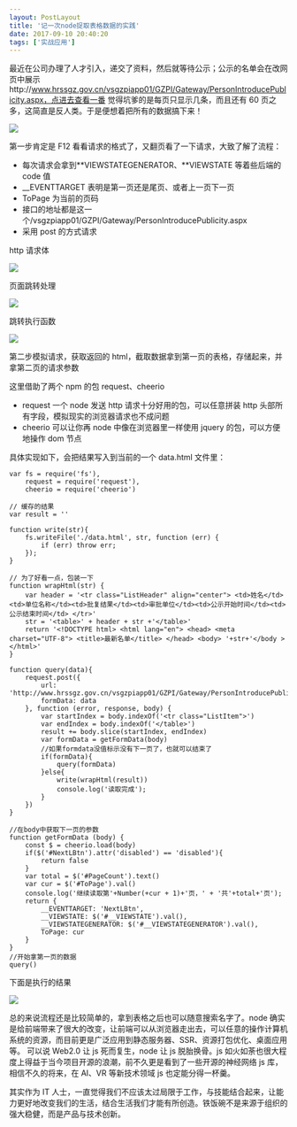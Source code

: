 ```yaml
---
layout: PostLayout
title: '记一次node捉取表格数据的实践'
date: 2017-09-10 20:40:20
tags: ['实战应用']
---
```


最近在公司办理了人才引入，递交了资料，然后就等待公示；公示的名单会在改网页中展示http://www.hrssgz.gov.cn/vsgzpiapp01/GZPI/Gateway/PersonIntroducePublicity.aspx，点进去查看一番
觉得坑爹的是每页只显示几条，而且还有 60 页之多，这简直是反人类。于是便想着把所有的数据搞下来！

![](step1.png)

第一步肯定是 F12 看看请求的格式了，又翻页看了一下请求，大致了解了流程：

- 每次请求会拿到**VIEWSTATEGENERATOR、**VIEWSTATE 等着些后端的 code 值
- \_\_EVENTTARGET 表明是第一页还是尾页、或者上一页下一页
- ToPage 为当前的页码
- 接口的地址都是这一个/vsgzpiapp01/GZPI/Gateway/PersonIntroducePublicity.aspx
- 采用 post 的方式请求

http 请求体

![](/static/images/2017-09-10-get-data/step2.png)

页面跳转处理

![](/static/images/2017-09-10-get-data/step3.png)

跳转执行函数

![](/static/images/2017-09-10-get-data/step4.png)

第二步模拟请求，获取返回的 html，截取数据拿到第一页的表格，存储起来，并拿第二页的请求参数

这里借助了两个 npm 的包 request、cheerio

- request 一个 node 发送 http 请求十分好用的包，可以任意拼装 http 头部所有字段，模拟现实的浏览器请求也不成问题
- cheerio 可以让你再 node 中像在浏览器里一样使用 jquery 的包，可以方便地操作 dom 节点

具体实现如下，会把结果写入到当前的一个 data.html 文件里：

```
var fs = require('fs'),
    request = require('request'),
    cheerio = require('cheerio')

// 缓存的结果
var result = ''

function write(str){
    fs.writeFile('./data.html', str, function (err) {
        if (err) throw err;
    });
}

// 为了好看一点，包装一下
function wrapHtml(str) {
    var header = '<tr class="ListHeader" align="center"> <td>姓名</td><td>单位名称</td><td>批复结果</td><td>审批单位</td><td>公示开始时间</td><td>公示结束时间</td> </tr>'
    str = '<table>' + header + str +'</table>'
    return '<!DOCTYPE html> <html lang="en"> <head> <meta charset="UTF-8"> <title>最新名单</title> </head> <body> '+str+'</body > </html>'
}

function query(data){
    request.post({
        url: 'http://www.hrssgz.gov.cn/vsgzpiapp01/GZPI/Gateway/PersonIntroducePublicity.aspx',
        formData: data
    }, function (error, response, body) {
        var startIndex = body.indexOf('<tr class="ListItem">')
        var endIndex = body.indexOf('</table>')
        result += body.slice(startIndex, endIndex)
        var formData = getFormData(body)
		//如果formdata没值标示没有下一页了，也就可以结束了
        if(formData){
            query(formData)
        }else{
            write(wrapHtml(result))
            console.log('读取完成');
        }
    })
}

//在body中获取下一页的参数
function getFormData (body) {
    const $ = cheerio.load(body)
    if($('#NextLBtn').attr('disabled') == 'disabled'){
        return false
    }
    var total = $('#PageCount').text()
    var cur = $('#ToPage').val()
    console.log('继续读取第'+Number(+cur + 1)+'页，' + '共'+total+'页');
    return {
        __EVENTTARGET: 'NextLBtn',
        __VIEWSTATE: $('#__VIEWSTATE').val(),
        __VIEWSTATEGENERATOR: $('#__VIEWSTATEGENERATOR').val(),
        ToPage: cur
    }
}
//开始拿第一页的数据
query()
```

下面是执行的结果

![](/static/images/2017-09-10-get-data/step5.png)

总的来说流程还是比较简单的，拿到表格之后也可以随意搜索名字了。node 确实是给前端带来了很大的改变，让前端可以从浏览器走出去，可以任意的操作计算机系统的资源，而目前更是广泛应用到静态服务器、SSR、资源打包优化、桌面应用等。
可以说 Web2.0 让 js 死而复生，node 让 js 脱胎换骨。js 如火如荼也很大程度上得益于当今项目开源的浪潮，前不久更是看到了一些开源的神经网络 js 库，相信不久的将来，在 AI、VR 等新技术领域 js 也定能分得一杯羹。

其实作为 IT 人士，一直觉得我们不应该太过局限于工作，与技能结合起来，让能力更好地改变我们的生活，结合生活我们才能有所创造。铁饭碗不是来源于组织的强大稳健，而是产品与技术创新。
